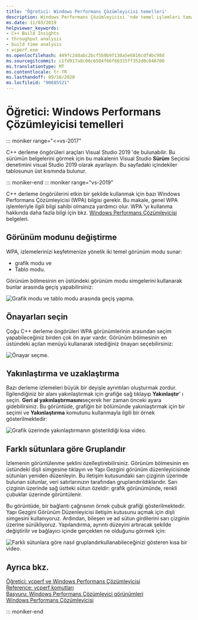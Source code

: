 ```yaml
---
title: 'Öğretici: Windows Performans Çözümleyicisi temelleri'
description: Windows Performans Çözümleyicisi 'nde temel işlemleri tamamlamaya yönelik öğretici.
ms.date: 11/03/2019
helpviewer_keywords:
- C++ Build Insights
- throughput analysis
- build time analysis
- vcperf.exe
ms.openlocfilehash: 449fc2ddabc2bcf5b9b9f130a5e6816cdf4bc98d
ms.sourcegitcommit: c1fd917a8c06c6504f66f66315ff352d0c046700
ms.translationtype: MT
ms.contentlocale: tr-TR
ms.lasthandoff: 09/16/2020
ms.locfileid: "90685521"
---
```

# <a name="tutorial-windows-performance-analyzer-basics"></a>Öğretici: Windows Performans Çözümleyicisi temelleri

::: moniker range="<=vs-2017"

C++ derleme öngörüleri araçları Visual Studio 2019 'de bulunabilir. Bu sürümün belgelerini görmek için bu makalenin Visual Studio **Sürüm** Seçicisi denetimini visual Studio 2019 olarak ayarlayın. Bu sayfadaki içindekiler tablosunun üst kısmında bulunur.

::: moniker-end
::: moniker range="vs-2019"

C++ derleme öngörülerini etkin bir şekilde kullanmak için bazı Windows Performans Çözümleyicisi (WPA) bilgisi gerekir. Bu makale, genel WPA işlemleriyle ilgili bilgi sahibi olmanıza yardımcı olur. WPA 'yı kullanma hakkında daha fazla bilgi için bkz. [Windows Performans Çözümleyicisi](/windows-hardware/test/wpt/windows-performance-analyzer) belgeleri.

## <a name="change-the-view-mode"></a>Görünüm modunu değiştirme

WPA, izlemelerinizi keşfetmenize yönelik iki temel görünüm modu sunar:

- grafik modu ve
- Tablo modu.

Görünüm bölmesinin en üstündeki görünüm modu simgelerini kullanarak bunlar arasında geçiş yapabilirsiniz:

![Grafik modu ve tablo modu arasında geçiş yapma.](media/wpa-switching-view-mode.gif)

## <a name="select-presets"></a>Önayarları seçin

Çoğu C++ derleme öngörüleri WPA görünümlerinin arasından seçim yapabileceğiniz birden çok ön ayar vardır. Görünüm bölmesinin en üstündeki açılan menüyü kullanarak istediğiniz önayarı seçebilirsiniz:

![Önayar seçme.](media/wpa-presets.png)

## <a name="zoom-in-and-out"></a>Yakınlaştırma ve uzaklaştırma

Bazı derleme izlemeleri büyük bir deyişle ayrıntıları oluşturmak zordur. İlgilendiğiniz bir alanı yakınlaştırmak için grafiğe sağ tıklayıp **Yakınlaştır**' ı seçin. **Geri al yakınlaştırmasını**seçerek her zaman önceki ayara gidebilirsiniz. Bu görüntüde, grafiğin bir bölümünde yakınlaştırmak için bir seçimi ve **Yakınlaştırma** komutunu kullanmayla ilgili bir örnek gösterilmektedir:

![Grafik üzerinde yakınlaştırmanın gösterildiği kısa video.](media/wpa-zooming.gif)

## <a name="group-by-different-columns"></a>Farklı sütunlara göre Gruplandır

İzlemenin görüntülenme şeklini özelleştirebilirsiniz. Görünüm bölmesinin en üstündeki dişli simgesine tıklayın ve Yapı Gezgini görünüm düzenleyicisinde sütunları yeniden düzenleyin. Bu iletişim kutusundaki sarı çizginin üzerinde bulunan sütunlar, veri satırlarınızın tarafından gruplandırıldıklarıdır. Sarı çizginin üzerinde sağ üstteki sütun özeldir: grafik görünümünde, renkli çubuklar üzerinde görüntülenir.

Bu görüntüde, bir bağlantı çağrısının örnek çubuk grafiği gösterilmektedir. Yapı Gezgini Görünüm Düzenleyicisi iletişim kutusunu açmak için dişli simgesini kullanıyoruz. Ardından, bileşen ve ad sütun girdilerini sarı çizginin üzerine sürükliyoruz. Yapılandırma, ayrıntı düzeyini artıracak şekilde değiştirilir ve bağlayıcı içinde gerçekten ne olduğunu görmek için:

![Farklı sütunlara göre nasıl gruplandırkullanabileceğinizi gösteren kısa bir video.](media/wpa-grouping.gif)

## <a name="see-also"></a>Ayrıca bkz.

[Öğretici: vcperf ve Windows Performans Çözümleyicisi](vcperf-and-wpa.md)\
[Reference: vcperf komutları](/cpp/build-insights/reference/vcperf-commands)\
[Başvuru: Windows Performans Çözümleyici görünümleri](/cpp/build-insights/reference/wpa-views)\
[Windows Performans Çözümleyicisi](/windows-hardware/test/wpt/windows-performance-analyzer)

::: moniker-end
